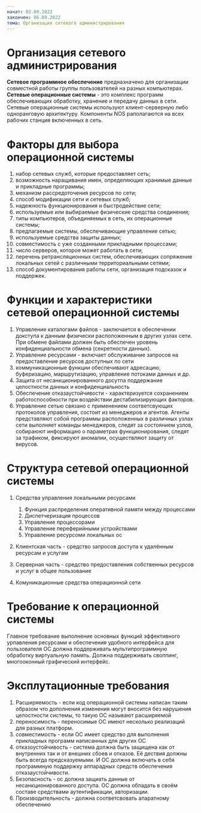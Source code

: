 ```yaml
---
начат: 02.09.2022
закончен: 06.09.2022
тема: Организация сетевого администрирования
---
```


# Организация сетевого администрирования
**Сетевое программное обеспечение** предназначено для организации совместной работы группы пользователей на разных компьютерах. 
**Сетевые операционные системы** - это комплекс программ обеспечивающих обработку, хранение и передачу данных в сети.
Сетевые операционные системы используют клиент-серверную либо одноранговую архитектуру.
Компоненты NOS раполагаются на всех рабочих станция включенных в сеть.

# Факторы для выбора операционной системы
1) набор сетевых служб, которые предоставляет сеть;
2) возможность наращивания имен, определяющих хранимые данные и прикладные программы;
3) механизм рассредоточения ресурсов по сети;
4) способ модификации сети и сетевых служб;
5) надежность функционирования и быстродействие сети;
6) используемые или выбираемые физические средства соединения;
7) типы компьютеров, объединяемых в сеть, их операционные системы;
8) предлагаемые системы, обеспечивающие управление сетью;
9) используемые средства защиты данных;
10) совместимость с уже созданными прикладными процессами;
11) число серверов, которое может работать в сети;
12) перечень ретрансляционных систем, обеспечивающих сопряжение локальных сетей с различными территориальными сетями;
13) способ документирования работы сети, организация подсказок и поддержек.

# Функции и характеристики сетевой операционной системы
1) Управление каталогами файлов - заключается в обеспечении докступа к данным физически расположенным в других узлах сети. При обмене файлами должен быть обеспечен уровень конфиденциальности обмена (секретности данных).
2) Управление ресурсами - включает обслуживание запросов на предоставление ресурсов доступных по сети
3) коммуникационные функции обеспечивают адресацию, буферизацию, маршрутизацию, управление потоками данных и др.
4) Защита от несанкционированного досутпа поддержание целостности данных и конфиденциальность
5) Обеспечение отказаустойчивости - характеризуется сохранением работоспособности при воздействии дестабилизирующих факторов.
6) Управление сетью связано с применением соответсвующих протоколов управления, состоит из менеджеров и агентов. Агенты представляют собой программы расположенных в различных узлах сети выполняет команды менеджеров, следят за состоянием узлов, собираюют информацию о параметрах функционирования, следят за трафиком, фиксируют аномалии, осуществляют защиту от вирусов. 

# Структура сетевой операционной системы
1) Средства управления локальными ресурсами
    1) Функция распределения оперативной памяти между процессами
    2) Диспетчеризация процессов
    3) Управление процессорами
    4) Управление переферийными устройствами
    5) Управление ресурсоми локальных ос

2) Клиентская часть - средство запросов доступа к удалённым ресурсам и услугам
3) Серверная часть - средство предоставления собственных ресурсов и услуг в общее пользование
4) Комуникационные средства операционной сети

# Требование к операционной системы
Главное требование выполнение основных функций эффективного урпавления ресурсами и обеспечения удобного интерфейса для пользователя
ОС должна поддерживать мультипрограммную обработку виртуальную память. Должна поддерживать своппинг, многооконный графический интерфейс.

# Эксплутационные требования
1) Расширяемость - если код операционной системы написан таким образом что дополнения изменения могут вносится без нарушения целостности системы, то такую ОС называют расширяемой
2) переносимость - переносимые ОС имеют несколько реализаций для разных платформ.
3) совместимость - если ОС имеет средство для выполнения прикладных программ написанных для других ОС
4) отказоустойчивость - система должна быть защищена как от внутренних так и от внешних сбоев и отказов. Её дествия должны быть всегда предсказуемыми. И ОС должна включать в себя программную поддержку аппарадных средств обеспечения отказаустойчивости.
5) Безопасность - ос должна защиать данные от несанкционированного доступа. ОС должна обладать в своём составе средствами аутентификации, авторизации.
6) Производительность - должна соответсвовать апаратному обеспечению